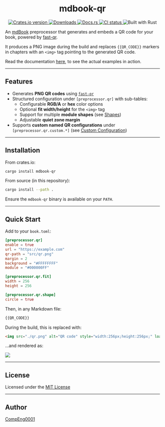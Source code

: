 <div align="center">
  <h1 align="center"><b>mdbook-qr</b></h1>
</div>

<p align="center">
  <a href="https://crates.io/crates/mdbook-qr">
    <img src="https://img.shields.io/crates/v/mdbook-qr?style=for-the-badge" alt="Crates.io version" />
  </a>
  <a href="https://crates.io/crates/mdbook-qr">
    <img src="https://img.shields.io/crates/d/mdbook-qr?style=for-the-badge" alt="Downloads" />
  </a>
  <a href="https://docs.rs/mdbook-qr">
    <img src="https://img.shields.io/docsrs/mdbook-qr?style=for-the-badge" alt="Docs.rs" />
  </a>
  <a href="https://github.com/CompEng0001/mdbook-qr/actions">
    <img src="https://img.shields.io/github/actions/workflow/status/CompEng0001/mdbook-qr/release.yml?&style=for-the-badge&label=CI" alt="CI status" />
  </a>
  <img src="https://img.shields.io/badge/Built%20with-Rust-orange?logo=rust&style=for-the-badge" alt="Built with Rust" />
</p>

An [mdBook](https://github.com/rust-lang/mdBook) preprocessor that generates and embeds a QR code for your book, powered by [fast-qr](https://docs.rs/fast-qr).  

It produces a PNG image during the build and replaces `{{QR_CODE}}` markers in chapters with an `<img>` tag pointing to the generated QR code.

Read the documentation [here](https://compeng0001.github.io/mdbook-qr), to see the actual examples in action.

---

## Features

- Generates **PNG QR codes** using [`fast-qr`](https://docs.rs/fast-qr)
- Structured configuration under `[preprocessor.qr]` with sub-tables:
  - Configurable **RGB/A** or **hex** color options
  - Optional **fit width/height** for the `<img>` tag
  - Support for multiple **module shapes** (see [Shapes](#shape))
  - Adjustable **quiet zone margin**
- Supports **custom named QR configurations** under `[preprocessor.qr.custom.*]`  (see [Custom Configuration](#custom-configuration-overview))

---

## Installation

From crates.io:

```sh
cargo install mdbook-qr
```

From source (in this repository):

```sh
cargo install --path .
```

Ensure the `mdbook-qr` binary is available on your `PATH`.

---

## Quick Start

Add to your `book.toml`:

```toml
[preprocessor.qr]
enable = true
url = "https://example.com"
qr-path = "src/qr.png"
margin = 2
background = "#FFFFFFFF"
module = "#000000FF"

[preprocessor.qr.fit]
width = 256
height = 256

[preprocessor.qr.shape]
circle = true
```

Then, in any Markdown file:

```md
{{QR_CODE}}
```

During the build, this is replaced with:

```html
<img src="./qr.png" alt="QR code" style="width:256px;height:256px;" loading="eager">
```

...and rendered as:

![](docs/book/figures/qr-square.png)

---

## License

Licensed under the [MIT License](LICENSE.md)

---

## Author

[CompEng0001](https://github.com/CompEng0001)
